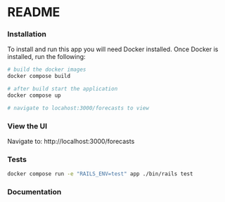 # README


### Installation
To install and run this app you will need Docker installed. Once Docker is installed, run the following:

```sh
# build the docker images
docker compose build

# after build start the application
docker compose up

# navigate to locahost:3000/forecasts to view
```

### View the UI
Navigate to: http://localhost:3000/forecasts

### Tests
```sh
docker compose run -e "RAILS_ENV=test" app ./bin/rails test
```

### Documentation


